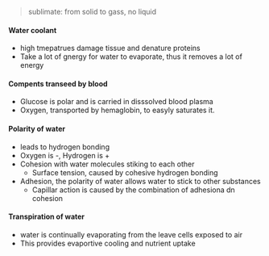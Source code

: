 > sublimate: from solid to gass, no liquid
#### Water coolant
 - high tmepatrues damage tissue and denature proteins
 - Take a lot of gnergy for water to evaporate, thus it removes a lot of energy
#### Compents transeed by blood
 - Glucose is polar and is carried in disssolved blood plasma
 - Oxygen, transported by hemaglobin, to easyly saturates it.
#### Polarity of water
 - leads to hydrogen bonding
 - Oxygen is -, Hydrogen is +
 - Cohesion with water molecules stiking to each other
	 - Surface tension, caused by cohesive hydrogen bonding
 - Adhesion, the polarity of water allows water to stick to other substances
	 - Capillar action is caused by the combination of adhesiona dn cohesion
	
#### Transpiration of water
 - water is continually evaporating from the leave cells exposed to air
 - This provides evaportive cooling and nutrient uptake
<!--stackedit_data:
eyJoaXN0b3J5IjpbLTE1ODAxMzQyNDAsLTMxOTEzMzg4OSwxND
c3OTkzMDQ2LDQ2OTAyMzIwMV19
-->